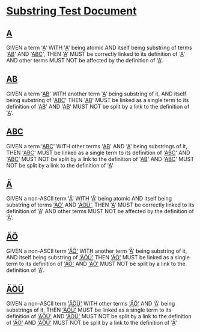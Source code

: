 # [Substring Test Document](#substring-test-document)

## [A](#a)

GIVEN a term '[A][1]' WITH '[A][1]' being atomic
AND itself being substring of terms '[AB][2]' AND '[ABC][3]',
THEN '[A][1]' MUST be correctly linked to its definition of '[A][1]'
AND other terms MUST NOT be affected by the definition of '[A][1]'.

## [AB](#ab)

GIVEN a term '[AB][2]' WITH another term '[A][1]' being substring of it,
AND itself being substring of '[ABC][3]'
THEN '[AB][2]' MUST be linked as a single term to its definition of '[AB][2]'
AND '[AB][2]' MUST NOT be split by a link to the definition of '[A][1]'.

## [ABC](#abc)

GIVEN a term '[ABC][3]' WITH other terms '[AB][2]' AND '[A][1]' being substrings of it,
THEN '[ABC][3]' MUST be linked as a single term to its definition of '[ABC][3]'
AND '[ABC][3]' MUST NOT be split by a link to the definition of '[AB][2]'
AND '[ABC][3]' MUST NOT be split by a link to the definition of '[A][1]'

## [Ä](#ä)

GIVEN a non-ASCII term '[Ä][4]' WITH '[Ä][4]' being atomic
AND itself being substring of terms ['ÄÖ'][5] AND ['ÄÖÜ'][6],
THEN '[Ä][4]' MUST be correctly linked to its definition of '[Ä][4]'
AND other terms MUST NOT be affected by the definition of '[Ä][4]'.

## [ÄÖ](#äö)

GIVEN a non-ASCII term ['ÄÖ'][5] WITH another term '[Ä][4]' being substring of it,
AND itself being substring of ['ÄÖÜ'][6]
THEN ['ÄÖ'][5] MUST be linked as a single term to its definition of ['ÄÖ'][5]
AND ['ÄÖ'][5] MUST NOT be split by a link to the definition of '[Ä][4]'.

## [ÄÖÜ](#äöü)

GIVEN a non-ASCII term ['ÄÖÜ'][6] WITH other terms ['ÄÖ'][5] AND '[Ä][4]' being substrings of it,
THEN ['ÄÖÜ'][6] MUST be linked as a single term to its definition of ['ÄÖÜ'][6]
AND ['ÄÖÜ'][6] MUST NOT be split by a link to the definition of ['ÄÖ'][5]
AND ['ÄÖÜ'][6] MUST NOT be split by a link to the definition of '[Ä][4]'

[1]: ./glossary.md#a "GIVEN an atomic term 'A' WITH term 'A' being a substring of 'AB' and 'ABC'"

[2]: ./glossary.md#ab "GIVEN a term 'AB' WITH term A being a substring of it and itself being substring of 'ABC'"

[3]: ./glossary.md#abc "GIVEN a term 'ABC' WITH terms 'AB' and A being substrings of it"

[4]: ./glossary.md#ä "GIVEN an atomic non-ASCII term 'Ä' WITH term 'Ä' being a substring of 'ÄÖ' and 'ÄÖÜ'"

[5]: ./glossary.md#äö "GIVEN a term 'ÄÖ' WITH term 'Ä' being a substring of it and itself being substring of 'ÄÖÜ'"

[6]: ./glossary.md#äöü "GIVEN a term 'ÄÖÜ' WITH terms 'ÄÖ' and 'Ä' being substrings of it"
